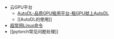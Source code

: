 - 云GPU平台
	- [AutoDL-品质GPU租用平台-租GPU就上AutoDL](https://www.autodl.com/home)
	- [[AutoDL的使用]]
- [超常用Linux命令](编程/工作相关/超常用Linux命令.md)
- [[pytorch常见问题处理]]